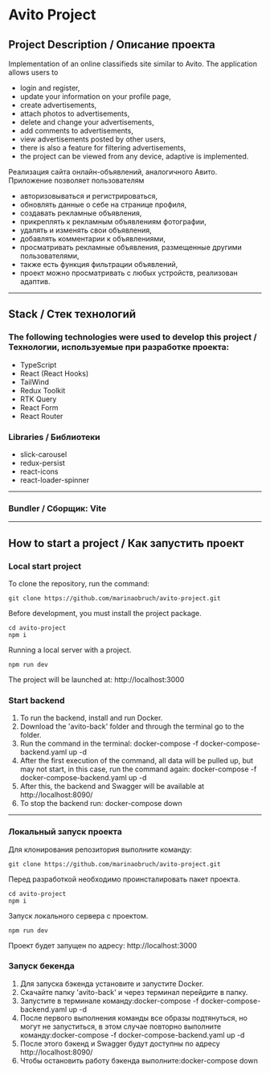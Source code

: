 # Avito Project

## Project Description / Описание проекта

Implementation of an online classifieds site similar to Avito. The application allows users to

- login and register,
- update your information on your profile page,
- create advertisements,
- attach photos to advertisements,
- delete and change your advertisements,
- add comments to advertisements,
- view advertisements posted by other users,
- there is also a feature for filtering advertisements,
- the project can be viewed from any device, adaptive is implemented.

Реализация сайта онлайн-объявлений, аналогичного Авито. Приложение позволяет пользователям

- авторизовываться и регистрироваться,
- обновлять данные о себе на странице профиля,
- создавать рекламные объявления,
- прикреплять к рекламным объявлениям фотографии,
- удалять и изменять свои объявления,
- добавлять комментарии к объявлениями,
- просматривать рекламные объявления, размещенные другими пользователями,
- также есть функция фильтрации объявлений,
- проект можно просматривать с любых устройств, реализован адаптив.

---

## Stack / Стек технологий

### The following technologies were used to develop this project / Технологии, используемые при разработке проекта:

- TypeScript
- React (React Hooks)
- TailWind
- Redux Toolkit
- RTK Query
- React Form
- React Router

### Libraries / Библиотеки

- slick-carousel
- redux-persist
- react-icons
- react-loader-spinner

---

### Bundler / Сборщик: Vite

---

## How to start a project / Как запустить проект

### Local start project

To clone the repository, run the command:

```
git clone https://github.com/marinaobruch/avito-project.git
```

Before development, you must install the project package.

```
cd avito-project
npm i
```

Running a local server with a project.

```
npm run dev
```

The project will be launched at: http://localhost:3000

### Start backend

1. To run the backend, install and run Docker.
2. Download the 'avito-back' folder and through the terminal go to the folder.
3. Run the command in the terminal: docker-compose -f docker-compose-backend.yaml up -d
4. After the first execution of the command, all data will be pulled up, but may not start, in this case, run the command again: docker-compose -f docker-compose-backend.yaml up -d
5. After this, the backend and Swagger will be available at http://localhost:8090/
6. To stop the backend run: docker-compose down

---

### Локальный запуск проекта

Для клонирования репозитория выполните команду:

```
git clone https://github.com/marinaobruch/avito-project.git
```

Перед разработкой необходимо проинсталировать пакет проекта.

```
cd avito-project
npm i
```

Запуск локального сервера с проектом.

```
npm run dev
```

Проект будет запущен по адресу: http://localhost:3000

### Запуск бекенда

1. Для запуска бэкенда установите и запустите Docker.
2. Скачайте папку 'avito-back' и через терминал перейдите в папку.
3. Запустите в терминале команду:docker-compose -f docker-compose-backend.yaml up -d
4. После первого выполнения команды все образы подтянуться, но могут не запуститься, в этом случае повторно выполните команду:docker-compose -f docker-compose-backend.yaml up -d
5. После этого бэкенд и Swagger будут доступны по адресу http://localhost:8090/
6. Чтобы остановить работу бэкенда выполните:docker-compose down
